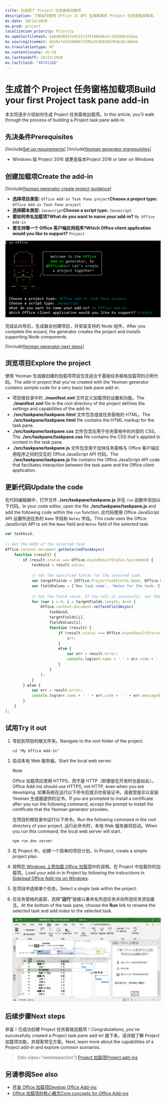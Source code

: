 ```yaml
---
title: 生成首个 Project 任务窗格加载项
description: 了解如何使用 Office JS API 生成简单的 Project 任务窗格加载项。
ms.date: 10/14/2020
ms.prod: project
localization_priority: Priority
ms.openlocfilehash: ba6d6d0917e43311370188b46a7c2d26b8c916ae
ms.sourcegitcommit: 42e6cfe51d99d4f3f05a3245829d764b28c46bbb
ms.translationtype: HT
ms.contentlocale: zh-CN
ms.lasthandoff: 10/23/2020
ms.locfileid: "48741188"
---
```

# <a name="build-your-first-project-task-pane-add-in"></a><span data-ttu-id="ff4a7-103">生成首个 Project 任务窗格加载项</span><span class="sxs-lookup"><span data-stu-id="ff4a7-103">Build your first Project task pane add-in</span></span>

<span data-ttu-id="ff4a7-104">本文将逐步介绍如何生成 Project 任务窗格加载项。</span><span class="sxs-lookup"><span data-stu-id="ff4a7-104">In this article, you'll walk through the process of building a Project task pane add-in.</span></span>

## <a name="prerequisites"></a><span data-ttu-id="ff4a7-105">先决条件</span><span class="sxs-lookup"><span data-stu-id="ff4a7-105">Prerequisites</span></span>

[!include[Set up requirements](../includes/set-up-dev-environment-beforehand.md)]
[!include[Yeoman generator prerequisites](../includes/quickstart-yo-prerequisites.md)]

- <span data-ttu-id="ff4a7-106">Windows 版 Project 2016 或更高版本</span><span class="sxs-lookup"><span data-stu-id="ff4a7-106">Project 2016 or later on Windows</span></span>

## <a name="create-the-add-in"></a><span data-ttu-id="ff4a7-107">创建加载项</span><span class="sxs-lookup"><span data-stu-id="ff4a7-107">Create the add-in</span></span>

[!include[Yeoman generator create project guidance](../includes/yo-office-command-guidance.md)]

- <span data-ttu-id="ff4a7-108">**选择项目类型:** `Office Add-in Task Pane project`</span><span class="sxs-lookup"><span data-stu-id="ff4a7-108">**Choose a project type:** `Office Add-in Task Pane project`</span></span>
- <span data-ttu-id="ff4a7-109">**选择脚本类型:** `Javascript`</span><span class="sxs-lookup"><span data-stu-id="ff4a7-109">**Choose a script type:** `Javascript`</span></span>
- <span data-ttu-id="ff4a7-110">**要如何命名加载项?**</span><span class="sxs-lookup"><span data-stu-id="ff4a7-110">**What do you want to name your add-in?**</span></span> `My Office Add-in`
- <span data-ttu-id="ff4a7-111">**要支持哪一个 Office 客户端应用程序?**</span><span class="sxs-lookup"><span data-stu-id="ff4a7-111">**Which Office client application would you like to support?**</span></span> `Project`

![有关 Yeoman 生成器提示和回答的屏幕截图](../images/yo-office-project.png)

<span data-ttu-id="ff4a7-113">完成此向导后，生成器会创建项目，并安装支持的 Node 组件。</span><span class="sxs-lookup"><span data-stu-id="ff4a7-113">After you complete the wizard, the generator creates the project and installs supporting Node components.</span></span>

[!include[Yeoman generator next steps](../includes/yo-office-next-steps.md)]

## <a name="explore-the-project"></a><span data-ttu-id="ff4a7-114">浏览项目</span><span class="sxs-lookup"><span data-stu-id="ff4a7-114">Explore the project</span></span>

<span data-ttu-id="ff4a7-115">使用 Yeoman 生成器创建的加载项项目包含适合于基础任务窗格加载项的示例代码。</span><span class="sxs-lookup"><span data-stu-id="ff4a7-115">The add-in project that you've created with the Yeoman generator contains sample code for a very basic task pane add-in.</span></span> 

- <span data-ttu-id="ff4a7-116">项目根目录中的 **./manifest.xml** 文件定义加载项的设置和功能。</span><span class="sxs-lookup"><span data-stu-id="ff4a7-116">The **./manifest.xml** file in the root directory of the project defines the settings and capabilities of the add-in.</span></span>
- <span data-ttu-id="ff4a7-117">**./src/taskpane/taskpane.html** 文件包含组成任务窗格的 HTML。</span><span class="sxs-lookup"><span data-stu-id="ff4a7-117">The **./src/taskpane/taskpane.html** file contains the HTML markup for the task pane.</span></span>
- <span data-ttu-id="ff4a7-118">**./src/taskpane/taskpane.css** 文件包含应用于任务窗格中的内容的 CSS。</span><span class="sxs-lookup"><span data-stu-id="ff4a7-118">The **./src/taskpane/taskpane.css** file contains the CSS that's applied to content in the task pane.</span></span>
- <span data-ttu-id="ff4a7-119">**./src/taskpane/taskpane.js** 文件包含用于加快任务窗格与 Office 客户端应用程序之间的交互的 Office JavaScript API 代码。</span><span class="sxs-lookup"><span data-stu-id="ff4a7-119">The **./src/taskpane/taskpane.js** file contains the Office JavaScript API code that facilitates interaction between the task pane and the Office client application.</span></span>

## <a name="update-the-code"></a><span data-ttu-id="ff4a7-120">更新代码</span><span class="sxs-lookup"><span data-stu-id="ff4a7-120">Update the code</span></span>

<span data-ttu-id="ff4a7-121">在代码编辑器中，打开文件 **./src/taskpane/taskpane.js** 并在 `run` 函数中添加以下代码。</span><span class="sxs-lookup"><span data-stu-id="ff4a7-121">In your code editor, open the file **./src/taskpane/taskpane.js** and add the following code within the `run` function.</span></span> <span data-ttu-id="ff4a7-122">此代码使用 Office JavaScript API 设置所选任务的 `Name` 字段和 `Notes` 字段。</span><span class="sxs-lookup"><span data-stu-id="ff4a7-122">This code uses the Office JavaScript API to set the `Name` field and `Notes` field of the selected task.</span></span>

```js
var taskGuid;

// Get the GUID of the selected task
Office.context.document.getSelectedTaskAsync(
    function (result) {
        if (result.status === Office.AsyncResultStatus.Succeeded) {
            taskGuid = result.value;

            // Set the specified fields for the selected task.
            var targetFields = [Office.ProjectTaskFields.Name, Office.ProjectTaskFields.Notes];
            var fieldValues = ['New task name', 'Notes for the task.'];

            // Set the field value. If the call is successful, set the next field.
            for (var i = 0; i < targetFields.length; i++) {
                Office.context.document.setTaskFieldAsync(
                    taskGuid,
                    targetFields[i],
                    fieldValues[i],
                    function (result) {
                        if (result.status === Office.AsyncResultStatus.Succeeded) {
                            i++;
                        }
                        else {
                            var err = result.error;
                            console.log(err.name + ' ' + err.code + ' ' + err.message);
                        }
                    }
                );
            }
        } else {
            var err = result.error;
            console.log(err.name + ' ' + err.code + ' ' + err.message);
        }
    }
);
```

## <a name="try-it-out"></a><span data-ttu-id="ff4a7-123">试用</span><span class="sxs-lookup"><span data-stu-id="ff4a7-123">Try it out</span></span>

1. <span data-ttu-id="ff4a7-124">导航到项目的根文件夹。</span><span class="sxs-lookup"><span data-stu-id="ff4a7-124">Navigate to the root folder of the project.</span></span>

    ```command&nbsp;line
    cd "My Office Add-in"
    ```

2. <span data-ttu-id="ff4a7-125">启动本地 Web 服务器。</span><span class="sxs-lookup"><span data-stu-id="ff4a7-125">Start the local web server.</span></span>

    > [!NOTE]
    > <span data-ttu-id="ff4a7-126">Office 加载项应使用 HTTPS，而不是 HTTP（即便是在开发时也是如此）。</span><span class="sxs-lookup"><span data-stu-id="ff4a7-126">Office Add-ins should use HTTPS, not HTTP, even when you are developing.</span></span> <span data-ttu-id="ff4a7-127">如果系统在运行以下命令后提示你安装证书，请接受提示以安装 Yeoman 生成器提供的证书。</span><span class="sxs-lookup"><span data-stu-id="ff4a7-127">If you are prompted to install a certificate after you run the following command, accept the prompt to install the certificate that the Yeoman generator provides.</span></span>

    <span data-ttu-id="ff4a7-128">在项目的根目录中运行以下命令。</span><span class="sxs-lookup"><span data-stu-id="ff4a7-128">Run the following command in the root directory of your project.</span></span> <span data-ttu-id="ff4a7-129">运行此命令时，本地 Web 服务器将启动。</span><span class="sxs-lookup"><span data-stu-id="ff4a7-129">When you run this command, the local web server will start.</span></span>

    ```command&nbsp;line
    npm run dev server
    ```

3. <span data-ttu-id="ff4a7-130">在 Project 中，创建一个简单的项目计划。</span><span class="sxs-lookup"><span data-stu-id="ff4a7-130">In Project, create a simple project plan.</span></span>

4. <span data-ttu-id="ff4a7-131">按照[在 Windows 上旁加载 Office 加载项](../testing/create-a-network-shared-folder-catalog-for-task-pane-and-content-add-ins.md)中的说明，在 Project 中加载你的加载项。</span><span class="sxs-lookup"><span data-stu-id="ff4a7-131">Load your add-in in Project by following the instructions in [Sideload Office Add-ins on Windows](../testing/create-a-network-shared-folder-catalog-for-task-pane-and-content-add-ins.md).</span></span>

5. <span data-ttu-id="ff4a7-132">在项目中选择单个任务。</span><span class="sxs-lookup"><span data-stu-id="ff4a7-132">Select a single task within the project.</span></span>

6. <span data-ttu-id="ff4a7-133">在任务窗格的底部，选择“**运行**”链接以重命名所选任务并向所选任务添加备注。</span><span class="sxs-lookup"><span data-stu-id="ff4a7-133">At the bottom of the task pane, choose the **Run** link to rename the selected task and add notes to the selected task.</span></span>

    ![加载了任务窗格加载项的 Project 应用程序的屏幕截图](../images/project-quickstart-addin-1.png)

## <a name="next-steps"></a><span data-ttu-id="ff4a7-135">后续步骤</span><span class="sxs-lookup"><span data-stu-id="ff4a7-135">Next steps</span></span>

<span data-ttu-id="ff4a7-136">恭喜！已成功创建 Project 任务窗格加载项！</span><span class="sxs-lookup"><span data-stu-id="ff4a7-136">Congratulations, you've successfully created a Project task pane add-in!</span></span> <span data-ttu-id="ff4a7-137">接下来，请详细了解 Project 加载项功能，并探索常见方案。</span><span class="sxs-lookup"><span data-stu-id="ff4a7-137">Next, learn more about the capabilities of a Project add-in and explore common scenarios.</span></span>

> [!div class="nextstepaction"]
> [<span data-ttu-id="ff4a7-138">Project 加载项</span><span class="sxs-lookup"><span data-stu-id="ff4a7-138">Project add-ins</span></span>](../project/project-add-ins.md)

## <a name="see-also"></a><span data-ttu-id="ff4a7-139">另请参阅</span><span class="sxs-lookup"><span data-stu-id="ff4a7-139">See also</span></span>

- [<span data-ttu-id="ff4a7-140">开发 Office 加载项</span><span class="sxs-lookup"><span data-stu-id="ff4a7-140">Develop Office Add-ins</span></span>](../develop/develop-overview.md)
- [<span data-ttu-id="ff4a7-141">Office 加载项的核心概念</span><span class="sxs-lookup"><span data-stu-id="ff4a7-141">Core concepts for Office Add-ins</span></span>](../overview/core-concepts-office-add-ins.md)

